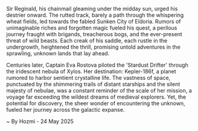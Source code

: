 
Sir Reginald, his chainmail gleaming under the midday sun, urged his destrier onward.  The rutted track, barely a path through the whispering wheat fields, led towards the fabled Sunken City of Eldoria.  Rumors of unimaginable riches and forgotten magic fueled his quest, a perilous journey fraught with brigands, treacherous bogs, and the ever-present threat of wild beasts. Each creak of his saddle, each rustle in the undergrowth, heightened the thrill, promising untold adventures in the sprawling, unknown lands that lay ahead.

Centuries later, Captain Eva Rostova piloted the 'Stardust Drifter' through the iridescent nebula of Xylos.  Her destination: Kepler-186f, a planet rumored to harbor sentient crystalline life. The vastness of space, punctuated by the shimmering trails of distant starships and the silent majesty of nebulae, was a constant reminder of the scale of her mission, a voyage far exceeding the wildest dreams of medieval explorers. Yet, the potential for discovery, the sheer wonder of encountering the unknown, fueled her journey across the galactic expanse.

~ By Hozmi - 24 May 2025
